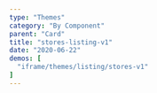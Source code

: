 ```yaml
---
type: "Themes"
category: "By Component"
parent: "Card"
title: "stores-listing-v1"
date: "2020-06-22"
demos: [
  "iframe/themes/listing/stores-v1"
]
---
```

